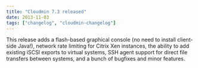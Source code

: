 ```yaml
---
title: "Cloudmin 7.3 released"
date: 2013-11-03
tags: ["changelog", "cloudmin-changelog"]
---
```


This release adds a flash-based graphical console (no need to install client-side Java!), network rate limiting for Citrix Xen instances, the ability to add existing iSCSI exports to virtual systems, SSH agent support for direct file transfers between systems, and a bunch of bugfixes and minor features.
